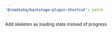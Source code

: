 ```yaml
---
'@roadiehq/backstage-plugin-shortcut': patch
---
```


Add skeleton as loading state instead of progress
